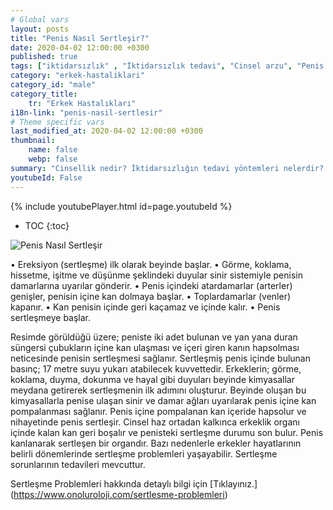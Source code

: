 ```yaml
---
# Global vars
layout: posts
title: "Penis Nasıl Sertleşir?"
date: 2020-04-02 12:00:00 +0300
published: true
tags: ["iktidarsızlık" , "İktidarsızlık tedavi", "Cinsel arzu", "Penis nasıl sertleşir", "Penisin sertleşme sorunları", "Sertleşme sorunu tedavisi", "iktidarsızlık çözümü" , "sertleşme sorunu çözüm" , "sertleşme problemi çözüm" , "sertleşme sorunu ameliyat" , "sertleşme sorunu iğne" , "sertleşme sorunu ilaç", "iktidarsızlık ilaç" , "iktidarsızlık iğne" , "sertleşme sorunu ESWT" , "mutluluk çubuğu", "Penil protez" , "sertleşme sorunu neden olur" , "ereksiyon sorunu" , "penis sertleşmesi" , "sertleşme problemi" , "sertleşme sorunu" , "sertleşmeme" , "penis neden sertleşmez" , "sertleşme sorunu ameliyatı" , "ereksiyon tedavi" ]
category: "erkek-hastaliklari"
category_id: "male"
category_title:
    tr: "Erkek Hastalıkları"
i18n-link: "penis-nasil-sertlesir"
# Theme specific vars
last_modified_at: 2020-04-02 12:00:00 +0300
thumbnail:
    name: false
    webp: false
summary: "Cinsellik nedir? İktidarsızlığın tedavi yöntemleri nelerdir? Cinsel arzu nedir? Penis nasıl sertleşir? Penisin sertleşme sorunları, Sertleşme sorunlarının tedavileri, İktidarsızlık tedavileri; ilaçla tedavi, mutluluk çubuğu, penil protez Erken boşalma ve Erken boşalma tedavisi..."
youtubeId: False
---
```

{% include youtubePlayer.html id=page.youtubeId %}

* TOC
{:toc}

![Penis Nasıl Sertleşir](/assets/img/penisnasilsertlesir.jpeg)

•	Ereksiyon (sertleşme) ilk olarak beyinde başlar.
•	Görme, koklama, hissetme, işitme ve düşünme şeklindeki duyular sinir sistemiyle penisin damarlarına uyarılar gönderir.
•	Penis içindeki atardamarlar (arterler) genişler, penisin içine kan dolmaya başlar.
•	Toplardamarlar (venler) kapanır.
•	Kan penisin içinde geri kaçamaz ve içinde kalır.
•	Penis sertleşmeye başlar.

Resimde görüldüğü üzere; peniste iki adet bulunan ve yan yana duran süngersi çubukların içine kan ulaşması ve içeri giren kanın hapsolması neticesinde penisin sertleşmesi sağlanır. Sertleşmiş penis içinde bulunan basınç; 17 metre suyu yukarı atabilecek kuvvettedir. Erkeklerin; görme, koklama, duyma, dokunma ve hayal gibi duyuları beyinde kimyasallar meydana getirerek sertleşmenin ilk adımını oluşturur. Beyinde oluşan bu kimyasallarla penise ulaşan sinir ve damar ağları uyarılarak penis içine kan pompalanması sağlanır. Penis içine pompalanan kan içeride hapsolur ve nihayetinde penis sertleşir. Cinsel haz ortadan kalkınca erkeklik organı içinde kalan kan geri boşalır ve penisteki sertleşme durumu son bulur. Penis kanlanarak sertleşen bir organdır. Bazı nedenlerle erkekler hayatlarının belirli dönemlerinde sertleşme problemleri yaşayabilir. Sertleşme sorunlarının tedavileri mevcuttur.


Sertleşme Problemleri hakkında detaylı bilgi için [Tıklayınız.] (https://www.onoluroloji.com/sertlesme-problemleri)
